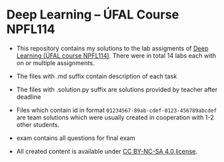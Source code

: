 # Deep Learning – ÚFAL Course NPFL114
- This repository contains my solutions to the lab assigments of 
[Deep Learning (ÚFAL course NPFL114)](http://ufal.mff.cuni.cz/courses/npfl114/2021-summer). There were in total 14 labs each with on or multiple assignments.

- The files with .md suffix contain description of each task

- The files with .solution.py suffix are solutions provided by teacher after deadline

- Files which contain id in format `01234567-89ab-cdef-0123-456789abcdef` are team solutions 
which were usually created in cooperation with 1-2 other students.

- exam contains all questions for final exam

- All created content is available under
[CC BY-NC-SA 4.0 license](https://creativecommons.org/licenses/by-nc-sa/4.0/).
